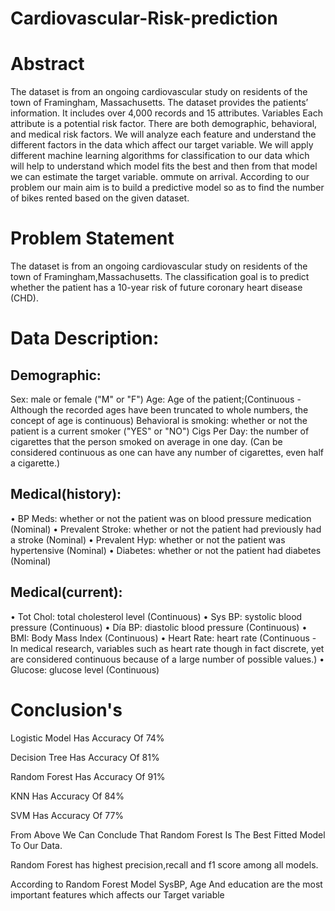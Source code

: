 # Cardiovascular-Risk-prediction

# Abstract

The dataset is from an ongoing cardiovascular study on residents of the town of Framingham, Massachusetts. The dataset provides the patients’ information. It includes over 4,000 records and 15 attributes. Variables Each attribute is a potential risk factor. There are both demographic, behavioral, and medical risk factors. We will analyze each feature and understand the different factors in the data which affect our target variable. We will apply different machine learning algorithms for classification to our data which will help to understand which model fits the best and then from that model we can estimate the target variable. ommute on arrival. According to our problem our main aim is to build a predictive model so as to find the number of bikes rented based on the given dataset.

# Problem Statement

The dataset is from an ongoing cardiovascular study on residents of the town of Framingham,Massachusetts. The classification goal is to predict whether the patient has a 10-year risk of future coronary heart disease (CHD).

# Data Description:

## Demographic:
Sex: male or female ("M" or "F")
Age: Age of the patient;(Continuous - Although the recorded ages have been truncated to whole numbers, the concept of age is continuous) Behavioral
is smoking: whether or not the patient is a current smoker ("YES" or "NO")
Cigs Per Day: the number of cigarettes that the person smoked on average in one day. (Can be considered continuous as one can have any number of cigarettes, even half a cigarette.)

## Medical(history):
• BP Meds: whether or not the patient was on blood pressure medication (Nominal) • Prevalent Stroke: whether or not the patient had previously had a stroke (Nominal) • Prevalent Hyp: whether or not the patient was hypertensive (Nominal) • Diabetes: whether or not the patient had diabetes (Nominal)

## Medical(current):
• Tot Chol: total cholesterol level (Continuous) • Sys BP: systolic blood pressure (Continuous) • Día BP: diastolic blood pressure (Continuous) • BMI: Body Mass Index (Continuous) • Heart Rate: heart rate (Continuous - In medical research, variables such as heart rate though in fact discrete, yet are considered continuous because of a large number of possible values.) • Glucose: glucose level (Continuous)

# Conclusion's

Logistic Model Has Accuracy Of 74%

Decision Tree Has Accuracy Of 81%

Random Forest Has Accuracy Of 91%

KNN Has Accuracy Of 84%

SVM Has Accuracy Of 77%

From Above We Can Conclude That Random Forest Is The Best Fitted Model To Our Data.

Random Forest has highest precision,recall and f1 score among all models.

According to Random Forest Model SysBP, Age And education are the most important features which affects our Target variable

